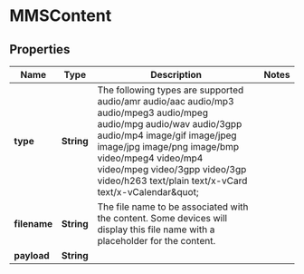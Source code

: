 
# MMSContent

## Properties
Name | Type | Description | Notes
------------ | ------------- | ------------- | -------------
**type** | **String** | The following types are supported audio/amr audio/aac audio/mp3 audio/mpeg3 audio/mpeg audio/mpg audio/wav audio/3gpp audio/mp4 image/gif image/jpeg image/jpg image/png image/bmp video/mpeg4 video/mp4 video/mpeg video/3gpp video/3gp video/h263 text/plain text/x-vCard text/x-vCalendar\&quot; | 
**filename** | **String** | The file name to be associated with the content. Some devices will display this file name with a placeholder for the content. | 
**payload** | **String** |  | 



